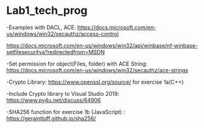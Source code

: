 # Lab1_tech_prog
-Examples with DACL, ACE: 
https://docs.microsoft.com/en-us/windows/win32/secauthz/access-control

https://docs.microsoft.com/en-us/windows/win32/api/winbase/nf-winbase-setfilesecuritya?redirectedfrom=MSDN

-Set permission for object(Files, folder) with ACE String:
https://docs.microsoft.com/en-us/windows/win32/secauthz/ace-strings

-Crypto Library: https://www.openssl.org/source/ for exercise 1a(C++)

-Include Crypto library to Visual Studio 2019: https://www.py4u.net/discuss/64906

-SHA256 function for exercise 1b (JavaScript) : https://geraintluff.github.io/sha256/
